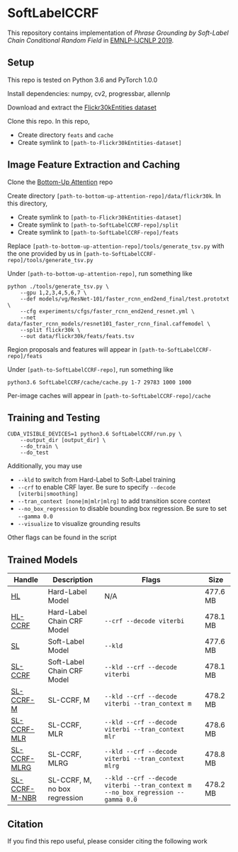 # SoftLabelCCRF

This repository contains implementation of *Phrase Grounding by Soft-Label Chain Conditional Random Field* in [EMNLP-IJCNLP 2019]().

## Setup

This repo is tested on Python 3.6 and PyTorch 1.0.0

Install dependencies: numpy, cv2, progressbar, allennlp

Download and extract the [Flickr30kEntities dataset](http://bryanplummer.com/Flickr30kEntities/)

Clone this repo. In this repo, 
* Create directory `feats` and `cache`
* Create symlink to `[path-to-Flickr30kEntities-dataset]`

## Image Feature Extraction and Caching

Clone the [Bottom-Up Attention](https://github.com/peteanderson80/bottom-up-attention) repo

Create directory `[path-to-bottom-up-attention-repo]/data/flickr30k`. In this directory, 
* Create symlink to `[path-to-Flickr30kEntities-dataset]`
* Create symlink to `[path-to-SoftLabelCCRF-repo]/split`
* Create symlink to `[path-to-SoftLabelCCRF-repo]/feats`

Replace `[path-to-bottom-up-attention-repo]/tools/generate_tsv.py` with the one provided by us in `[path-to-SoftLabelCCRF-repo]/tools/generate_tsv.py`

Under `[path-to-bottom-up-attention-repo]`, run something like
```
python ./tools/generate_tsv.py \
    --gpu 1,2,3,4,5,6,7 \
    --def models/vg/ResNet-101/faster_rcnn_end2end_final/test.prototxt \
    --cfg experiments/cfgs/faster_rcnn_end2end_resnet.yml \
    --net data/faster_rcnn_models/resnet101_faster_rcnn_final.caffemodel \
    --split flickr30k \
    --out data/flickr30k/feats/feats.tsv
```
Region proposals and features will appear in `[path-to-SoftLabelCCRF-repo]/feats`

Under `[path-to-SoftLabelCCRF-repo]`, run something like
```
python3.6 SoftLabelCCRF/cache/cache.py 1-7 29783 1000 1000
```
Per-image caches will appear in `[path-to-SoftLabelCCRF-repo]/cache`

## Training and Testing

```
CUDA_VISIBLE_DEVICES=1 python3.6 SoftLabelCCRF/run.py \
    --output_dir [output_dir] \
    --do_train \
    --do_test
```
Additionally, you may use
* `--kld` to switch from Hard-Label to Soft-Label training
* `--crf` to enable CRF layer. Be sure to specify `--decode [viterbi|smoothing]`
* `--tran_context [none|m|mlr|mlrg]` to add transition score context
* `--no_box_regression` to disable bounding box regression. Be sure to set `--gamma 0.0`
* `--visualize` to visualize grounding results

Other flags can be found in the script

## Trained Models

| Handle | Description | Flags | Size |
| ------ | ----------- | ----- | ---- |
| [HL](https://soft-label-ccrf.s3.us-east-2.amazonaws.com/hot-ind-none.030000.pth) | Hard-Label Model | N/A | 477.6 MB |
| [HL-CCRF](https://soft-label-ccrf.s3.us-east-2.amazonaws.com/hot-crf-none.025000.pth) | Hard-Label Chain CRF Model | `--crf --decode viterbi` | 478.1 MB |
| [SL](https://soft-label-ccrf.s3.us-east-2.amazonaws.com/kld-ind-none.025000.pth) | Soft-Label Model | `--kld` | 477.6 MB |
| [SL-CCRF](https://soft-label-ccrf.s3.us-east-2.amazonaws.com/kld-crf-none.025000.pth) | Soft-Label Chain CRF Model | `--kld --crf --decode viterbi` | 478.1 MB |
| [SL-CCRF-M](https://soft-label-ccrf.s3.us-east-2.amazonaws.com/kld-crf-m.050000.pth) | SL-CCRF, M | `--kld --crf --decode viterbi --tran_context m` | 478.2 MB |
| [SL-CCRF-MLR](https://soft-label-ccrf.s3.us-east-2.amazonaws.com/kld-crf-mlr.050000.pth) | SL-CCRF, MLR | `--kld --crf --decode viterbi --tran_context mlr` | 478.6 MB |
| [SL-CCRF-MLRG](https://soft-label-ccrf.s3.us-east-2.amazonaws.com/kld-crf-mlrg.050000.pth) | SL-CCRF, MLRG | `--kld --crf --decode viterbi --tran_context mlrg` | 478.8 MB |
| [SL-CCRF-M-NBR](https://soft-label-ccrf.s3.us-east-2.amazonaws.com/kld-crf-m-nbr.025000.pth) | SL-CCRF, M, no box regression | `--kld --crf --decode viterbi --tran_context m --no_box_regression --gamma 0.0` | 478.2 MB |

## Citation

If you find this repo useful, please consider citing the following work
```

```

